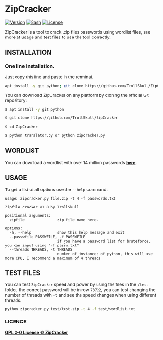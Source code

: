 # ZipCracker

[![Version](https://img.shields.io/badge/Version-1.0-green)]()
[![Bash](https://img.shields.io/badge/Made%20with-Python-blue)]()
[![License](https://img.shields.io/badge/License-GPL-yellow)]()

ZipCracker is a tool to crack .zip files passwords using wordlist files, see more at [usage](#usage) and [test files](#test-files) to use the tool correctly.

## INSTALLATION
### One line installation.
Just copy this line and paste in the terminal.
```bash
apt install -y git python; git clone https://github.com/TrollSkull/ZipCracker; cd easyTPKG; python zipcracker.py
```

You can download ZipCracker on any platform by cloning the official Git repository:

```bash
$ apt install -y git python

$ git clone https://github.com/TrollSkull/ZipCracker

$ cd ZipCracker

$ python translator.py or python zipcracker.py
```

## WORDLIST
You can download a wordlist with over 14 million passwords **[here](https://github.com/TrollSkull/ZipCracker/releases/download/wordlist/wordlist.txt)**.

## USAGE

To get a list of all options use the `--help` command.

```
usage: zipcracker.py file.zip -t 4 -f passwords.txt    

Zipfile cracker v1.0 by TrollSkull

positional arguments:
  zipfile               zip file name here.

options:
  -h, --help            show this help message and exit
  --passwfile PASSWFILE, -f PASSWFILE
                        if you have a password list for bruteforce, you can input using "-f passw.txt"
  --threads THREADS, -t THREADS
                        number of instances of python, this will use more CPU, I recommend a maximum of 4 threads
```

## TEST FILES

You can test `ZipCracker` speed and power by using the files in the `/test` folder, the correct password will be in row `73722`, you can test changing the number of threads with `-t` and see the speed changes when using different threads.

```bash
python zipcracker.py test/test.zip -t 4 -f test/wordlist.txt
```

### LICENCE

**[GPL 3-0 License © ZipCracker](https://github.com/TrollSkull/ZipCracker/blob/main/LICENSE)**
